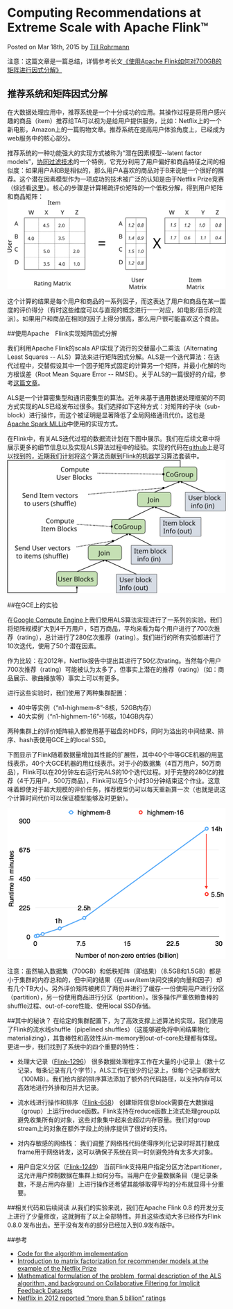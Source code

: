 # Computing Recommendations at Extreme Scale with Apache Flink™

Posted on Mar 18th, 2015 by	[Till Rohrmann](http://data-artisans.com/author/till/)

注意：这篇文章是一篇总结，详情参考长文[《使用Apache Flink如何对700GB的矩阵进行因式分解》](http://data-artisans.com/als.html)

## 推荐系统和矩阵因式分解

在大数据处理应用中，推荐系统是一个十分成功的应用。其操作过程是将用户感兴趣的商品（item）推荐给TA可以视为是给用户提供服务，比如：Netflix上的一个新电影，Amazon上的一篇购物文章。推荐系统在提高用户体验角度上，已经成为web服务中的核心部分。

推荐系统的一种功能强大的实现方式被称为“潜在因素模型--latent factor models”，[协同过滤技术](http://www.prem-melville.com/publications/recommender-systems-eml2010.pdf)的一个特例，它充分利用了用户偏好和商品特征之间的相似度：如果用户A和B是相似的，那么用户A喜欢的商品对于B来说是一个很好的推荐。这个潜在因素模型作为一项成功的技术被广泛的认知是由于Netflix Prize竞赛（综述看[这里](http://www2.research.att.com/~volinsky/papers/ieeecomputer.pdf)）。核心的步骤是计算稀疏评价矩阵的一个低秩分解，得到用户矩阵和商品矩阵：
![factorization](./pics/factorization.svg)

这个计算的结果是每个用户和商品的一系列因子，而这表达了用户和商品在某一围度的评价得分（有时这些维度可以与直观的概念进行一一对应，如电影/音乐的流派）。如果用户和商品在相同的因子上得分很高，那么用户很可能喜欢这个商品。

##使用Apache　Flink实现矩阵因式分解

我们利用Apache Flink的scala API实现了流行的交替最小二乘法（Alternating Least Squares -- ALS）算法来进行矩阵因式分解。ALS是一个迭代算法：在迭代过程中，交替假设其中一个因子矩阵式固定的计算另一个矩阵，并最小化解的均方根误差（Root Mean Square Error -- RMSE）。关于ALS的一篇很好的介绍，参考[这篇文章](http://www.grappa.univ-lille3.fr/~mary/cours/stats/centrale/reco/paper/MatrixFactorizationALS.pdf)。

ALS是一个计算密集型和通讯密集型的算法。近年来基于通用数据处理框架的不同方式实现的ALS已经发布过很多。我们选择如下这种方式：对矩阵的子块（sub-block）进行操作，而这个被证明是显著降低了全局网络通讯代价。这也是[Apache Spark MLLib](https://github.com/apache/spark/blob/master/mllib/src/main/scala/org/apache/spark/mllib/recommendation/ALS.scala)中使用的实现方式。

在Flink中，有关ALS迭代过程的数据流计划在下图中展示。我们在后续文章中将展示更多的细节信息以及实现ALS算法过程中的经验。实现的代码在[github](https://github.com/tillrohrmann/flink-perf/blob/ALSJoinBlockingUnified/flink-jobs/src/main/scala/com/github/projectflink/als/ALSJoinBlocking.scala)上是可以找到的，近期我们计划将这个算法贡献到Flink的机器学习算法套装中。
![dataflow](./pics/blocked_algo_dataflow.svg)

##在GCE上的实验

在[Google Compute Engine](https://cloud.google.com/compute/)上我们使用ALS算法实现进行了一系列的实验。我们将矩阵规模扩大到4千万用户，5百万商品，平均来看为每个用户进行了700次推荐（rating），总计进行了280亿次推荐（rating）。我们进行的所有实验都进行了10次迭代，使用了50个潜在因素。

作为比较：在2012年，Netflix报告中提出其进行了50亿次rating。当然每个用户700次推荐（rating）可能被认为太多了，但事实上潜在的推荐（rating）（如：商品展示、歌曲播放等）事实上可以有更多。

进行这些实验时，我们使用了两种集群配置：
- 40中等实例（“n1-highmem-8”-8核，52GB内存）
- 40大实例（“n1-highmem-16”-16核，104GB内存）

两种集群上的评价矩阵输入都使用基于磁盘的HDFS，同时为溢出的中间结果、排序、hash表使用GCE上的local SSD。

下图显示了Flink随着数据量增加其性能的扩展性，其中40个中等GCE机器的用蓝线表示，40个大GCE机器的用红线表示。对于小的数据集（4百万用户，50万商品），Flink可以在20分钟左右运行完ALS的10个迭代过程。对于完整的280亿的推荐（4千万用户，500万商品），Flink可以在5个小时30分钟结束这个作业。这意味着即使对于超大规模的评价任务，推荐模型仍可以每天重新算一次（也就是说这个计算时间代价可以保证模型能够及时更新）。

![runtimeALS](./pics/runtimeBlockedALS.png)

注意：虽然输入数据集（700GB）和低秩矩阵（即结果）（8.5GB和1.5GB）都是小于集群的内存总和的，但中间的结果（在user/item块间交换的向量和因子）却有几个TB大小。另外评价矩阵被拷贝了两份并进行了缓存-一份使用用户进行分区（partition），另一份使用商品进行分区（partition）。很多操作严重依赖鲁棒的shuffle过程、out-of-core性能、使用local SSD存储。

##其中的秘诀？
在给定的集群配置下，为了高效支撑上述算法的实现，我们使用了Flink的流水线shuffle（pipelined shuffles）（这能够避免将中间结果物化materializing），其鲁棒性和高效性从in-memory到out-of-core处理都有体现。更进一步，我们找到了系统中的四个重要的特性：
- 处理大记录（[Flink-1296](https://issues.apache.org/jira/browse/FLINK-1296)）
很多数据处理程序工作在大量的小记录上（数十亿记录，每条记录有几个字节），ALS工作在很少的记录上，但每个记录都很大（100MB）。我们给内部的排序算法添加了额外的代码路径，以支持内存可以高效地进行外排和归并大记录。
- 流水线进行操作和排序（[Flink-658](https://issues.apache.org/jira/browse/FLINK-658)）
创建矩阵信息block需要在大数据组（group）上运行reduce函数。Flink支持在reduce函数上流式处理group以避免收集所有的对象，这些对象集中起来会超过内存容量。我们对group stream上的对象在额外字段上的排序提供了很好的支持。

- 对内存敏感的网络栈：
我们调整了网络栈代码使得序列化记录时将其打散成frame用于网络转发，这可以确保子系统在同一时刻避免持有太多大对象。
- 用户自定义分区（[Flink-1249](https://issues.apache.org/jira/browse/FLINK-1249)）
当前Flink支持用户指定分区方法partitioner，这允许用户控制数据在集群上如何分布。当用户在少量数据条目（是记录条数，不是占用内存量）上进行操作还希望其能够取得平均的分布就显得十分重要。

##相关代码和后续阅读
从我们的实验来说，我们在Apache Flink 0.8 的开发分支上进行了少量修改，这就拥有了以上全部特性。并且这些改动大多已经作为Flink 0.8.0 发布出去。至于没有发布的部分已经加入到0.9发布版中。

##参考

- [Code for the algorithm implementation](https://github.com/tillrohrmann/flink-perf/blob/ALSJoinBlockingUnified/flink-jobs/src/main/scala/com/github/projectflink/als/ALSJoinBlocking.scala)
- [Introduction to matrix factorization for recommender models at the example of the Netflix Prize](http://www2.research.att.com/~volinsky/papers/ieeecomputer.pdf)
- [Mathematical formulation of the problem, formal description of the ALS algorithm, and background on Collaborative Filtering for Implicit Feedback Datasets](http://www.hpl.hp.com/personal/Robert_Schreiber/papers/2008%20AAIM%20Netflix/netflix_aaim08%28submitted%29.pdf)
- [Netflix in 2012 reported “more than 5 billion” ratings](http://techblog.netflix.com/2012/04/netflix-recommendations-beyond-5-stars.html)






